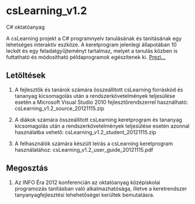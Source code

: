 # csLearning_v1.2
C# oktatóanyag

A csLearning projekt a C# programnyelv tanulásának és tanításának egy lehetséges interaktív eszköze. A keretprogram jelenlegi állapotában 10 leckét és egy feladatgyűjteményt tartalmaz, melyet a tanulás közben is futtatható és módosítható példaprogramok egészítenek ki. [Prezi...](https://prezi.com/uuwkkzuyxepz/cslearning-cs-oktatoanyag/?present=1)

## Letöltések
1. A fejlesztők és tanárok számára összeállított csLearning forráskód és tananyag kicsomagolás után a rendszerkövetelmények teljesülése esetén a Microsoft Visual Studio 2010 fejlesztőrendszerrel használható: csLearning_v1.2_source_20121115.zip

1. A diákok számára összeállított csLearning keretprogram és tananyag kicsomagolás után a rendszerkövetelmények teljesülése esetén azonnal használatba vehető: csLearning_v1.2_student_20121115.zip

1. A felhasználók számára készült leírás a csLearning keretprogram használatához: csLearning_v1.2_user_guide_20121115.pdf

## Megosztás
1. Az INFO Éra 2012 konferencián az oktatóanyag középiskolai programozás tanításban való alkalmazhatósága, illetve a keretrendszer tanyanyagfejlesztési lehehetőségei  kerültek bemutatásra.

